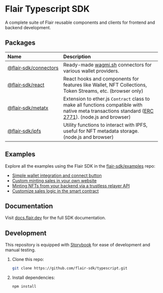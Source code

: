 # Flair Typescript SDK

A complete suite of Flair reusable components and clients for frontend and backend development.

## Packages

| Name                                                  | Description                                                                                                                                                                                 |
| :---------------------------------------------------- | :------------------------------------------------------------------------------------------------------------------------------------------------------------------------------------------ |
| [@flair&#x2011;sdk/connectors](./packages/connectors) | Ready-made [wagmi.sh](https://wagmi.sh) connectors for various wallet providers.                                                                                                                                    |
| [@flair&#x2011;sdk/react](./packages/react)           | React hooks and components for features like Wallet, NFT Collections, Token Streams, etc. (browser only)                                                                                    |
| [@flair&#x2011;sdk/metatx](./packages/metatx)         | Extension to ether.js `Contract` class to make all functions compatible with native meta transactions standard ([ERC 2771](https://eips.ethereum.org/EIPS/eip-2771)). (node.js and browser) |
| [@flair&#x2011;sdk/ipfs](./packages/ipfs)             | Utility functions to interact with IPFS, useful for NFT metadata storage. (node.js and browser)                                                                                             |

## Examples

Explore all the examples using the Flair SDK in the [flair-sdk/examples](https://github.com/flair-sdk/examples) repo:

- [Simple wallet integration and connect button](https://github.com/flair-sdk/examples/tree/main/react/simple-wallet-integration)
- [Custom minting sales in your own website](https://github.com/flair-sdk/examples/tree/main/react/custom-tiered-sales)
- [Minting NFTs from your backend via a trustless relayer API](https://github.com/flair-sdk/examples/tree/main/express/mint-erc721-with-metadata)
- [Customize sales logic in the smart contract](https://github.com/flair-sdk/examples/tree/main/solidity/custom-sales-logic)

## Documentation

Visit [docs.flair.dev](https://docs.flair.dev) for the full SDK documentation.

## Development

This repository is equipped with [Storybook](https://storybook.js.org/) for ease of development and manual testing.

1. Clone this repo:

   ```sh
   git clone https://github.com/flair-sdk/typescript.git
   ```

2. Install dependencies:

   ```sh
   npm install
   ```
